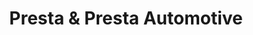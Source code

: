 ---
title: "Presta & Presta Automotive"
url: /berlin/presta-und-presta-automotive/
shop: Autowerkstatt
---